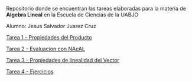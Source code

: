 Repositorio donde se encuentran las tareas elaboradas para la materia de **Algebra Lineal** en la Escuela de Ciencias de la UABJO

Alumno: Jesus Salvador Juarez Cruz

[Tarea 1 - Propiedades del Producto](https://github.com/JesusSJuarez/AlgebraLineal/blob/main/Tarea_1.ipynb)

[Tarea 2 - Evaluacion con NAcAL](https://github.com/JesusSJuarez/AlgebraLineal/blob/main/Tarea_2.ipynb)

[Tarea 3 - Propiedades de linealidad del Vector](https://github.com/JesusSJuarez/AlgebraLineal/blob/main/Tarea_3.ipynb)

[Tarea 4 - Ejercicios](https://github.com/JesusSJuarez/AlgebraLineal/blob/main/Tarea_4.ipynb)
